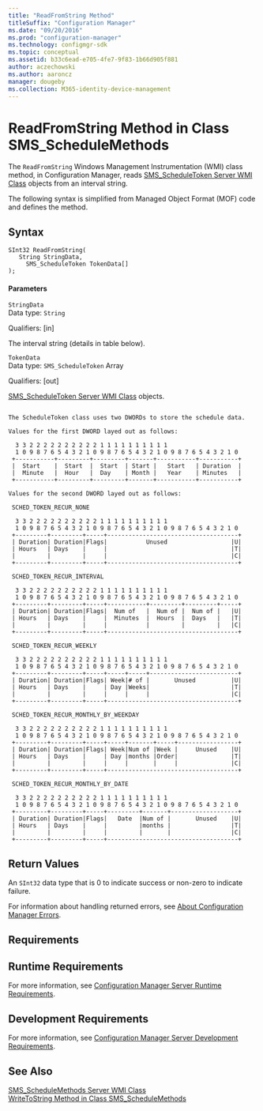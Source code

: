```yaml
---
title: "ReadFromString Method"
titleSuffix: "Configuration Manager"
ms.date: "09/20/2016"
ms.prod: "configuration-manager"
ms.technology: configmgr-sdk
ms.topic: conceptual
ms.assetid: b33c6ead-e705-4fe7-9f83-1b66d905f881
author: aczechowski
ms.author: aaroncz
manager: dougeby
ms.collection: M365-identity-device-management
---
```

# ReadFromString Method in Class SMS_ScheduleMethods
The `ReadFromString` Windows Management Instrumentation (WMI) class method, in Configuration Manager, reads [SMS_ScheduleToken Server WMI Class](../../../../../develop/reference/core/servers/configure/sms_scheduletoken-server-wmi-class.md) objects from an interval string.  

 The following syntax is simplified from Managed Object Format (MOF) code and defines the method.  

## Syntax  

```  
SInt32 ReadFromString(  
   String StringData,  
     SMS_ScheduleToken TokenData[]  
);  
```  

#### Parameters  
 `StringData`  
 Data type: `String`  

 Qualifiers: [in]  

 The interval string (details in table below).  

 `TokenData`  
 Data type: `SMS_ScheduleToken` Array  

 Qualifiers: [out]  

 [SMS_ScheduleToken Server WMI Class](../../../../../develop/reference/core/servers/configure/sms_scheduletoken-server-wmi-class.md) objects.  

```  

The ScheduleToken class uses two DWORDs to store the schedule data.   

Values for the first DWORD layed out as follows:   

  3 3 2 2 2 2 2 2 2 2 2 2 1 1 1 1 1 1 1 1 1 1   
  1 0 9 8 7 6 5 4 3 2 1 0 9 8 7 6 5 4 3 2 1 0 9 8 7 6 5 4 3 2 1 0   
 +-----------+---------+---------+-------+-----------+-----------+   
 |  Start    |  Start  |  Start  | Start |   Start   | Duration  |   
 |  Minute   |  Hour   |  Day    | Month |   Year    | Minutes   |   
 +-----------+---------+---------+-------+-----------+-----------+   

Values for the second DWORD layed out as follows:   

 SCHED_TOKEN_RECUR_NONE   

  3 3 2 2 2 2 2 2 2 2 2 2 1 1 1 1 1 1 1 1 1 1   
  1 0 9 8 7 6 5 4 3 2 1 0 9 8 7 6 5 4 3 2 1 0 9 8 7 6 5 4 3 2 1 0   
 +---------+---------+-----+-------------------------------------+   
 | Duration| Duration|Flags|           Unused                  |U|   
 | Hours   | Days    |     |                                   |T|   
 |         |         |     |                                   |C|   
 +---------+---------+-----+-------------------------------------+   

 SCHED_TOKEN_RECUR_INTERVAL   

  3 3 2 2 2 2 2 2 2 2 2 2 1 1 1 1 1 1 1 1 1 1   
  1 0 9 8 7 6 5 4 3 2 1 0 9 8 7 6 5 4 3 2 1 0 9 8 7 6 5 4 3 2 1 0   
 +---------+---------+-----+-----------+---------+---------+-----+   
 | Duration| Duration|Flags|  Num of   |  Num of |  Num of |   |U|   
 | Hours   | Days    |     |  Minutes  |  Hours  |  Days   |   |T|   
 |         |         |     |           |         |         |   |C|   
 +---------+---------+-----+-------------------------------------+   

 SCHED_TOKEN_RECUR_WEEKLY   

  3 3 2 2 2 2 2 2 2 2 2 2 1 1 1 1 1 1 1 1 1 1   
  1 0 9 8 7 6 5 4 3 2 1 0 9 8 7 6 5 4 3 2 1 0 9 8 7 6 5 4 3 2 1 0   
 +---------+---------+-----+-----+-----+-------------------------+   
 | Duration| Duration|Flags| Week|# of |       Unused          |U|   
 | Hours   | Days    |     | Day |Weeks|                       |T|   
 |         |         |     |     |     |                       |C|   
 +---------+---------+-----+-------------------------------------+   

 SCHED_TOKEN_RECUR_MONTHLY_BY_WEEKDAY   

  3 3 2 2 2 2 2 2 2 2 2 2 1 1 1 1 1 1 1 1 1 1   
  1 0 9 8 7 6 5 4 3 2 1 0 9 8 7 6 5 4 3 2 1 0 9 8 7 6 5 4 3 2 1 0   
 +---------+---------+-----+-----+-------+-----+-----------------+   
 | Duration| Duration|Flags| Week|Num of |Week |     Unused    |U|   
 | Hours   | Days    |     | Day |months |Order|               |T|   
 |         |         |     |     |       |     |               |C|   
 +---------+---------+-----+-------------------------------------+   

 SCHED_TOKEN_RECUR_MONTHLY_BY_DATE   

  3 3 2 2 2 2 2 2 2 2 2 2 1 1 1 1 1 1 1 1 1 1   
  1 0 9 8 7 6 5 4 3 2 1 0 9 8 7 6 5 4 3 2 1 0 9 8 7 6 5 4 3 2 1 0   
 +---------+---------+-----+---------+-------+-------------------+   
 | Duration| Duration|Flags|   Date  |Num of |       Unused    |U|   
 | Hours   | Days    |     |         |months |                 |T|   
 |         |         |     |         |       |                 |C|   
 +---------+---------+-----+-------------------------------------+  

```  

## Return Values  
 An `SInt32` data type that is 0 to indicate success or non-zero to indicate failure.  

 For information about handling returned errors, see [About Configuration Manager Errors](../../../../../develop/core/understand/about-configuration-manager-errors.md).  

## Requirements  

## Runtime Requirements  
 For more information, see [Configuration Manager Server Runtime Requirements](../../../../../develop/core/reqs/server-runtime-requirements.md).  

## Development Requirements  
 For more information, see [Configuration Manager Server Development Requirements](../../../../../develop/core/reqs/server-development-requirements.md).  

## See Also  
 [SMS_ScheduleMethods Server WMI Class](../../../../../develop/reference/core/servers/configure/sms_schedulemethods-server-wmi-class.md)   
 [WriteToString Method in Class SMS_ScheduleMethods](../../../../../develop/reference/core/servers/configure/writetostring-method-in-class-sms_schedulemethods.md)
